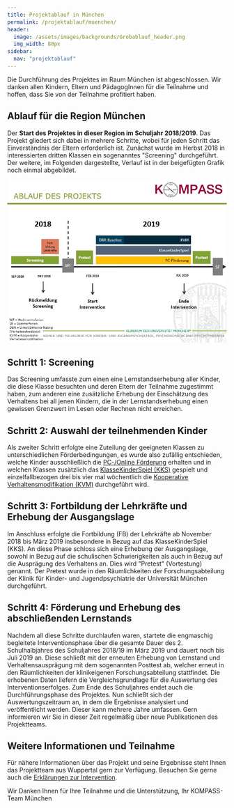 ```yaml
---
title: Projektablauf in München
permalink: /projektablauf/muenchen/
header:
  image: /assets/images/backgrounds/Grobablauf_header.png
  img_width: 80px
sidebar:
  nav: "projektablauf"
---
```

Die Durchführung des Projektes im Raum München ist abgeschlossen. Wir danken allen Kindern, Eltern und PädagogInnen für die Teilnahme und hoffen, dass Sie von der Teilnahme profitiert haben.

## Ablauf für die Region München

Der **Start des Projektes in dieser Region im Schuljahr 2018/2019**. 
Das Projekt gliedert sich dabei in mehrere Schritte, wobei für jeden Schritt das Einverständnis der Eltern erforderlich ist. Zunächst wurde im Herbst 2018 in interessierten dritten Klassen ein sogenanntes "Screening" durchgeführt. Der weitere, im Folgenden dargestellte, Verlauf ist in der beigefügten Grafik noch einmal abgebildet.

![Grafik zum Projektablauf München](/assets/images/Ablauf_BAYERN.JPG)

## Schritt 1: Screening
Das Screening umfasste zum einen eine Lernstandserhebung aller Kinder, die diese Klasse besuchten und deren Eltern der Teilnahme zugestimmt haben, zum anderen eine zusätzliche Erhebung der Einschätzung des Verhaltens bei all jenen Kindern, die in der Lernstandserhebung einen gewissen Grenzwert im Lesen oder Rechnen nicht erreichen.

## Schritt 2: Auswahl der teilnehmenden Kinder
Als zweiter Schritt erfolgte eine Zuteilung der geeigneten Klassen zu unterschiedlichen Förderbedingungen, es wurde also zufällig entschieden, welche Kinder ausschließlich die [PC-/Online Förderung](http://www.kompass-forschung.de/ueber-die-studie/interventionen/#ii-pc--online-gest%C3%BCtzte-f%C3%B6rderung-der-schulischen-schwierigkeiten) erhalten und in welchen Klassen zusätzlich das [KlasseKinderSpiel (KKS)](http://www.kompass-forschung.de/ueber-die-studie/interventionen/#i-das-klassekinderspiel/) gespielt und einzelfallbezogen drei bis vier mal wöchentlich die [Kooperative Verhaltensmodifikation (KVM)](http://www.kompass-forschung.de/ueber-die-studie/interventionen/#iii-kooperative-verhaltensmodifikation/) durchgeführt wird.

## Schritt 3: Fortbildung der Lehrkräfte und Erhebung der Ausgangslage
Im Anschluss erfolgte die Fortbildung (FB) der Lehrkräfte ab November 2018 bis März 2019 insbesondere in Bezug auf das KlasseKinderSpiel (KKS). An diese Phase schloss sich eine Erhebung der Ausgangslage, sowohl in Bezug auf die schulischen Schwierigkeiten als auch in Bezug auf die Ausprägung des Verhaltens an. Dies wird "Pretest" (Vortestung) genannt. Der Pretest wurde in den Räumlichkeiten der Forschungsabteilung der Klinik für Kinder- und Jugendpsychiatrie der Universität München durchgeführt.

## Schritt 4: Förderung und Erhebung des abschließenden Lernstands
Nachdem all diese Schritte durchlaufen waren, startete die engmaschig begleitete Interventionsphase über die gesamte Dauer des 2. Schulhalbjahres des Schuljahres 2018/19 im März 2019 und dauert noch bis Juli 2019 an. 
Diese schließt mit der erneuten Erhebung von Lernstand und Verhaltensausprägung mit dem sogenannten Posttest ab, welcher erneut in den Räumlichkeiten der klinikeigenen Forschungsabteilung stattfindet. Die erhobenen Daten liefern die Vergleichsgrundlage für die Auswertung des Interventionserfolges. 
Zum Ende des Schuljahres endet auch die Durchführungsphase des Projektes. Nun schließt sich der Auswertungszeitraum an, in dem die Ergebnisse analysiert und veröffentlicht werden. Dieser kann mehrere Jahre umfassen. Gern informieren wir Sie in dieser Zeit regelmäßig über neue Publikationen des Projektteams.


## Weitere Informationen und Teilnahme

Für nähere Informationen über das Projekt und seine Ergebnisse steht Ihnen das Projektteam aus Wuppertal gern zur Verfügung. Besuchen Sie gerne auch die [Erklärungen zur Intervention](http://www.kompass-forschung.de/ueber-die-studie/interventionen/). 

Wir Danken Ihnen für Ihre Teilnahme und die Unterstützung, Ihr KOMPASS-Team München

